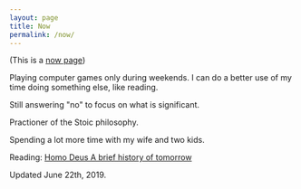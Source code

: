 ```yaml
---
layout: page
title: Now
permalink: /now/
---
```


(This is a [now page](https://nownownow.com/about))

Playing computer games only during weekends. I can do a better use of my time doing something else, like reading.

Still answering "no" to focus on what is significant.

Practioner of the Stoic philosophy.

Spending a lot more time with my wife and two kids.

Reading: [Homo Deus A brief history of tomorrow](https://www.amazon.com/Homo-Deus-Brief-History-Tomorrow/dp/0062464310)

Updated June 22th, 2019.
